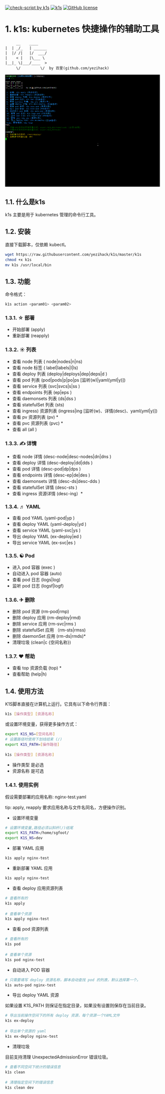 [![check-script by k1s](https://github.com/yezihack/k1s/actions/workflows/main.yml/badge.svg)](https://github.com/yezihack/k1s/actions/workflows/main.yml)
[![k1s](https://img.shields.io/badge/kubernetes-k1s-green?style=flat-square&logo=appveyor)](https://github.com/yezihack/k1s)
[![GitHub license](https://img.shields.io/github/license/yezihack/k1s?style=flat-square&logo=appveyor)](https://github.com/yezihack/k1s/blob/master/LICENSE)

# 1. k1s: kubernetes 快捷操作的辅助工具

```text
     __    ____        
|  | _/_   | ______
|  |/ /|   |/  ___/
|    < |   |\___ \ 
|__|_ \|___/____  >
     \/         \/  by 百里(github.com/yezihack)
```

![](asset/k1s.gif)

## 1.1. 什么是k1s

k1s 主要是用于 kubernetes 管理的命令行工具。

## 1.2. 安装

直接下载脚本，仅依赖 kubectl。

```sh
wget https://raw.githubusercontent.com/yezihack/k1s/master/k1s
chmod +x k1s
mv k1s /usr/local/bin
```

## 1.3. 功能

命令格式：

```sh
k1s action <param01> <param02>
```

### 1.3.1. ☆ 部署

- 开始部署  (apply)
- 重新部署  (reapply)

### 1.3.2. ☀ 列表

- 查看 node 列表              ( node|nodes|n|ns)
- 查看 node 标签              ( label|labels|l|ls)
- 查看 deploy 列表           (deploy|deploys|dep|deps|d )
- 查看 pod 列表                (pod|pods|p|po|ps  [监听(w)|yaml(yml|y)])
- 查看 service 列表           (svc|svcs|s|ss )
- 查看 endpoints 列表      (ep|eps )
- 查看 daemonsets 列表   (ds|dss )
- 查看 statefulSet 列表     (sts)
- 查看 ingress) 资源列表    (ingress|ing [监听(w)、详情(desc)、yaml(yml|y)])
- 查看 pv 资源列表            (pv) *
- 查看 pvc 资源列表          (pvc) *
- 查看 all                          (all )

### 1.3.3. ✍ 详情

- 查看 node 详情         (desc-node|desc-nodes|dn|dns )
- 查看 deploy 详情       (desc-deploy|dd|dds )
- 查看 pod 详情     (desc-pod|dp|dps )
- 查看 endpoints 详情    (desc-ep|de|des )
- 查看 daemonsets 详情   (desc-ds|desc-dds )
- 查看 statefulSet 详情  (desc-sts )
- 查看 ingress 资源详情 (desc-ing）*

### 1.3.4. ♬ YAML

- 查看 pod YAML          (yaml-pod|yp )
- 查看 deploy YAML       (yaml-deploy|yd )
- 查看 service YAML      (yaml-svc|ys )
- 导出 deploy YAML       (ex-deploy|ed )
- 导出 service YAML      (ex-svc|es )

### 1.3.5. ☯ Pod

- 进入 pod 容器               (exec )
- 自动进入 pod 容器      (auto)
- 查看 pod 日志          (logs|log)
- 监听 pod 日志         (logsf|logf)

### 1.3.6. ✈ 删除

- 删除 pod 资源          (rm-pod|rmp)
- 删除 deploy 应用       (rm-deploy|rmd)
- 删除 service 应用           (rm-svc|rms )
- 删除 statefulSet 应用       （rm-sts|rmss)
- 删除 daemonSet 应用    (rm-ds|rmds)*
- 清理垃圾                    (clean|c {空间名称})

### 1.3.7. ❤ 帮助

- 查看 top 资源负载 (top) *
- 查看帮助  (help|h)

## 1.4. 使用方法

K1S脚本直接在计算机上运行。它具有以下命令行界面：

```sh
k1s [操作类型] [资源名称]
```

或设置环境变量，获得更多操作方式：

```sh
export K1S_NS=[空间名称]
# 设置路径时使用下划线结束 (/)
export K1S_PATH=[操作路径] 

k1s [操作类型] [资源名称]
```

- 操作类型 是必选
- 资源名称 是可选

### 1.4.1. 使用实例

假设需要部署的应用名称: nginx-test.yaml  

tip: apply, reapply 要求应用名称与文件名同名，方便操作识别。

- 设置环境变量

```sh
# 设置环境变量,路径必须以斜杆(/)结尾
export K1S_PATH=/home/sgfoot/
export K1S_NS=dev
```

- 部署 YAML 应用

```sh
k1s apply nginx-test
```

- 重新部署 YAML 应用

```sh
k1s apply nginx-test
```

- 查看 deploy 应用资源列表

```sh
# 查看所有的
k1s apply

# 查看单个资源
k1s apply nginx-test
```

- 查看 pod 资源列表

```sh
# 查看所有的
k1s pod

# 查看单个资源
k1s pod nginx-test
```

- 自动进入 POD 容器

```sh
# 只需要填写 deploy 资源名称，脚本自动查找 pod 的列表，默认选择第一个。
k1s auto-pod nginx-test
```

- 导出 deploy YAML 资源

如果设置 K1S_PATH 则保证在指定目录，如果没有设置则保存在当前目录。

```sh
# 导出当前操作空间下的所有 deploy 资源，每个资源一个YAML文件
k1s ex-deploy 

# 导出单个资源的 yaml
k1s ex-deploy nginx-test
```

- 清理垃圾

目前支持清理 UnexpectedAdmissionError 错误垃圾。

```sh
# 查看不同空间下统计的错误信息
k1s clean 

# 清理指定空间下的错误信息
k1s clean dev
```